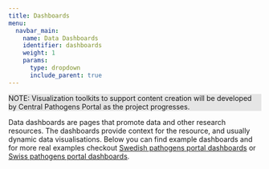```yaml
---
title: Dashboards
menu:
  navbar_main:
    name: Data Dashboards
    identifier: dashboards
    weight: 1
    params:
      type: dropdown
      include_parent: true
---
```


<div class="bg-light-gray border rounded py-2 px-4 my-3 fst-italic" style="background-color: #E5E5E5;">
    NOTE: Visualization toolkits to support content creation will be developed by Central Pathogens Portal as the project progresses.
</div>

Data dashboards are pages that promote data and other research resources. The dashboards provide context for the resource, and usually dynamic data visualisations. Below you can find example dashboards and for more real examples checkout <a target="_blank" href="https://www.pathogens.se/dashboards/">Swedish pathogens portal dashboards</a> or <a target="_blank" href="https://pathogensportal.ch/dashboards/">Swiss pathogens portal dashboards</a>.
